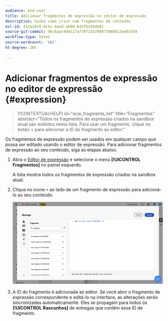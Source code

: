 ```yaml
---
audience: end-user
title: Adicionar fragmentos de expressão no editor de expressão
description: Saiba como criar com fragmentos de conteúdo
exl-id: 413a28c0-0cbc-4aed-ab0d-642f6245de01
source-git-commit: d6c6aac9d9127a770732b709873008613ae8c639
workflow-type: tm+mt
source-wordcount: '161'
ht-degree: 26%

---
```


# Adicionar fragmentos de expressão no editor de expressão {#expression}

>[!CONTEXTUALHELP]
>id="acw_fragments_list"
>title="Fragmentos"
>abstract="Todos os fragmentos de expressão criados na sandbox atual são exibidos nesta lista. Para usar um fragmento, clique no botão + para adicionar a ID do fragmento ao editor."

<!-- pas vu dans l'UI-->

Os fragmentos de expressão podem ser usados em qualquer campo que possa ser editado usando o editor de expressão. Para adicionar fragmentos de expressão ao seu conteúdo, siga as etapas abaixo.

1. Abra o [Editor de expressão](../personalization/gs-personalization.md) e selecione o menu **[!UICONTROL Fragmentos]** no painel esquerdo.

   A lista mostra todos os fragmentos de expressão criados na sandbox atual.

1. Clique no ícone `+` ao lado de um fragmento de expressão para adicioná-lo ao seu conteúdo.

   ![Captura de tela mostrando a adição de um fragmento de expressão usando o ícone +](assets/fragment-add-expression.png)

1. A ID do fragmento é adicionada ao editor. Se você abrir o fragmento de expressão correspondente e editá-lo na interface, as alterações serão sincronizadas automaticamente. Eles se propagam para todos os **[!UICONTROL Rascunhos]** de entregas que contêm essa ID de fragmento.